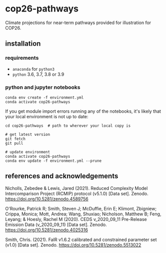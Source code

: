 # cop26-pathways
Climate projections for near-term pathways provided for illustration for COP26.

## installation

### requirements
- `anaconda` for `python3`
- `python` 3.6, 3.7, 3.8 or 3.9

### python and jupyter notebooks
```
conda env create -f environment.yml
conda activate cop26-pathways
```

If you get module import errors running any of the notebooks, it's likely that your local environment is not up to date:

```
cd cop26-pathways  # path to wherever your local copy is

# get latest version
git fetch
git pull

# update environment
conda activate cop26-pathways
conda env update -f environment.yml --prune
```

## references and acknowledgements

Nicholls, Zebedee & Lewis, Jared (2021). Reduced Complexity Model Intercomparison Project (RCMIP) protocol (v5.1.0) [Data set]. Zenodo. https://doi.org/10.5281/zenodo.4589756

O'Rourke, Patrick R; Smith, Steven J; McDuffie, Erin E; Klimont, Zbigniew; Crippa, Monica; Mott, Andrea; Wang, Shuxiao; Nicholson, Matthew B; Feng, Leyang; & Hoesly, Rachel M (2020). CEDS v_2020_09_11 Pre-Release Emission Data (v_2020_09_11) [Data set]. Zenodo. https://doi.org/10.5281/zenodo.4025316

Smith, Chris. (2021). FaIR v1.6.2 calibrated and constrained parameter set (v1.0) [Data set]. Zenodo. https://doi.org/10.5281/zenodo.5513022
